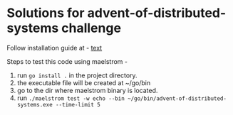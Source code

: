 # Solutions for advent-of-distributed-systems challenge

Follow installation guide at - [text](https://github.com/jepsen-io/maelstrom/blob/main/doc/01-getting-ready/index.md)

Steps to test this code using maelstrom -
1. run ```go install .``` in the project directory.
2. the executable file will be created at ~/go/bin
2. go to the dir where maelstrom binary is located.
3. run ```./maelstrom test -w echo --bin ~/go/bin/advent-of-distributed-systems.exe --time-limit 5```